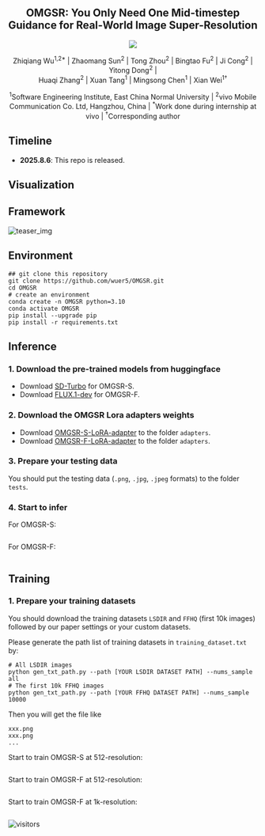 <div align="center">
<h2>OMGSR: You Only Need One Mid-timestep Guidance for Real-World Image Super-Resolution</h2>
<a href='https://arxiv.org/pdf/2508.08227'><img src='https://img.shields.io/badge/Paper-Arxiv-red'></a>

Zhiqiang Wu<sup>1,2*</sup> |
Zhaomang Sun<sup>2</sup> | 
Tong Zhou<sup>2</sup> | 
Bingtao Fu<sup>2</sup> | 
Ji Cong<sup>2</sup> |
Yitong Dong<sup>2</sup> |
\
Huaqi Zhang<sup>2</sup> |
Xuan Tang<sup>1</sup> |
Mingsong Chen<sup>1</sup> |
Xian Wei<sup>1&dagger;</sup> 

<sup>1</sup>Software Engineering Institute, East China Normal University | 
<sup>2</sup>vivo Mobile Communication Co. Ltd, Hangzhou, China |
<sup>*</sup>Work done during internship at vivo | 
<sup>&dagger;</sup>Corresponding author
</div>

<h2>Timeline</h2>

- **2025.8.6**: This repo is released.

<h2>Visualization</h2>



<h2>Framework</h2>

![teaser_img](assets/pipeline.jpg)

<h2>Environment</h2>

```
## git clone this repository
git clone https://github.com/wuer5/OMGSR.git
cd OMGSR
# create an environment
conda create -n OMGSR python=3.10
conda activate OMGSR
pip install --upgrade pip
pip install -r requirements.txt
```

<h2>Inference</h2>

<h3>1. Download the pre-trained models from huggingface</h3>

- Download <a href="https://huggingface.co/stabilityai/sd-turbo">SD-Turbo</a> for OMGSR-S.
- Download <a href="https://huggingface.co/black-forest-labs/FLUX.1-dev">FLUX.1-dev</a> for OMGSR-F.
<h3>2. Download the OMGSR Lora adapters weights</h3>

- Download <a href="https://huggingface.co/stabilityai/sd-turbo">OMGSR-S-LoRA-adapter</a> to the folder ```adapters```.
- Download <a href="https://huggingface.co/black-forest-labs/FLUX.1-dev">OMGSR-F-LoRA-adapter</a> to the folder ```adapters```.

<h3>3. Prepare your testing data</h3>

You should put the testing data (```.png```, ```.jpg```, ```.jpeg``` formats) to the folder ```tests```.

<h3>4. Start to infer</h3>

For OMGSR-S:
```

```
For OMGSR-F:
```

```

<h2>Training</h2>

<h3>1. Prepare your training datasets</h3>

You should download the training datasets ```LSDIR``` and ```FFHQ``` (first 10k images) followed by our paper settings or your custom datasets.

Please generate the path list of training datasets in ```training_dataset.txt``` by:
```
# All LSDIR images
python gen_txt_path.py --path [YOUR LSDIR DATASET PATH] --nums_sample all
# The first 10k FFHQ images
python gen_txt_path.py --path [YOUR FFHQ DATASET PATH] --nums_sample 10000
```
Then you will get the file like
```
xxx.png
xxx.png
...
```

Start to train OMGSR-S at 512-resolution:
```

```

Start to train OMGSR-F at 512-resolution:
```

```

Start to train OMGSR-F at 1k-resolution:
```

```
![visitors](https://visitor-badge.laobi.icu/badge?page_id=wuer5/OMGSR)

